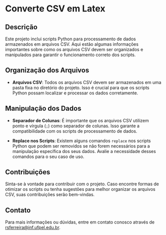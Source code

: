 # Converte CSV em Latex

## Descrição


Este projeto inclui scripts Python para processamento de dados armazenados em arquivos CSV. Aqui estão algumas informações importantes sobre como os arquivos CSV devem ser organizados e manipulados para garantir o funcionamento correto dos scripts.

## Organização dos Arquivos

- **Arquivos CSV**: Todos os arquivos CSV devem ser armazenados em uma pasta fixa no diretório do projeto. Isso é crucial para que os scripts Python possam localizar e processar os dados corretamente.

## Manipulação dos Dados

- **Separador de Colunas**: É importante que os arquivos CSV utilizem ponto e vírgula (`;`) como separador de colunas. Isso garante a compatibilidade com os scripts de processamento de dados.

- **Replace nos Scripts**: Existem alguns comandos `replace` nos scripts Python que podem ser removidos se não forem necessários para a manipulação específica dos seus dados. Avalie a necessidade desses comandos para o seu caso de uso.

## Contribuições

Sinta-se à vontade para contribuir com o projeto. Caso encontre formas de otimizar os scripts ou tenha sugestões para melhor organizar os arquivos CSV, suas contribuições serão bem-vindas.

## Contato

Para mais informações ou dúvidas, entre em contato conosco através de rsferreira@inf.ufpel.edu.br.

